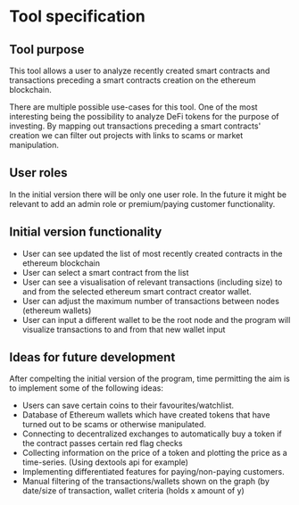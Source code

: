 # Tool specification

## Tool purpose

This tool allows a user to analyze recently created smart contracts and transactions preceding a smart contracts creation on the ethereum blockchain.

There are multiple possible use-cases for this tool. One of the most interesting being the possibility to analyze DeFi tokens for the purpose of investing.
By mapping out transactions preceding a smart contracts' creation we can filter out projects with links to scams or market manipulation.

## User roles

In the initial version there will be only one user role. In the future it might be relevant to add an admin role or premium/paying customer functionality.

## Initial version functionality

- User can see updated the list of most recently created contracts in the ethereum blockchain 
- User can select a smart contract from the list
- User can see a visualisation of relevant transactions (including size) to and from the selected ethereum smart contract creator wallet.
- User can adjust the maximum number of transactions between nodes (ethereum wallets)
- User can input a different wallet to be the root node and the program will visualize transactions to and from that new wallet input

## Ideas for future development

After compelting the initial version of the program, time permitting the aim is to implement some of the following ideas:

- Users can save certain coins to their favourites/watchlist.
- Database of Ethereum wallets which have created tokens that have turned out to be scams or otherwise manipulated.  
- Connecting to decentralized exchanges to automatically buy a token if the contract passes certain red flag checks
- Collecting information on the price of a token and plotting the price as a time-series. (Using dextools api for example)
- Implementing differentiated features for paying/non-paying customers.
- Manual filtering of the transactions/wallets shown on the graph (by date/size of transaction, wallet criteria (holds x amount of y) 


